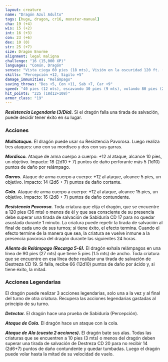```yaml
---
layout: creature
name: "Dragón Azul Adulto"
tags: [huge, dragon, cr16, monster-manual]
cha: 19 (+4)
wis: 15 (+2)
int: 16 (+3)
con: 23 (+6)
dex: 10 (0)
str: 25 (+7)
size: Dragón Enorme
alignment: legal maligna
challenge: "16 (15,000 XP)"
languages: "Común, Dragón"
senses: "Vista ciega 60 pies (18 mts), Visión en la oscuridad 120 ft. (36 mts)"
skills: "Percepción +12, Sigilo +5"
damage_immunities: "Relámpago"
saving_throws: "Des +5, Con +11, Sab +7, Car +9"
speed: "40 pies (12 mts), escavando 30 pies (9 mts), volando 80 pies (24 mts)"
hit_points: "225 (18d12+108)"
armor_class: "19"
---
```


***Resistencia Legendaria (3/Día).*** Si el dragón falla una tirada de salvación, puede decidir tener éxito en su lugar.

### Acciones

***Multiataque.*** El dragón puede usar su Resistencia Pavorosa. Luego realiza tres ataques: uno con su mordisco y dos con sus garras.

***Mordisco.*** Ataque de arma cuerpo a cuerpo: +12 al ataque, alcance 10 pies, un objetivo. Impacto: 18 (2d10 + 7) puntos de daño perforante más 5 (1d10) puntos de daño por relámpago.

***Garras.*** Ataque de arma cuerpo a cuerpo: +12 al ataque, alcance 5 pies, un objetivo. Impacto: 14 (2d6 + 7) puntos de daño cortante.

***Cola.*** Ataque de arma cuerpo a cuerpo: +12 al ataque, alcance 15 pies, un objetivo. Impacto: 16 (2d8 + 7) puntos de daño contundente.

***Resistencia Pavorosa.*** Toda criatura que elija el dragón, que se encuentre a 120 pies (36 mts) o menos de él y que sea consciente de su presencia debe superar una tirada de salvación de Sabiduría CD 17 para no quedar asustada durante 1 minuto. La criatura puede repetir la tirada de salvación al final de cada uno de sus turnos; si tiene éxito, el efecto termina. Cuando el efecto termine de la manera que sea, la criatura se vuelve inmune a la presencia pavorosa del dragón durante las siguientes 24 horas.

***Aliento de Relámpago (Recarga 5-6).*** El dragón exhala relámpagos en una línea de 90 pies (27 mts) que tiene 5 pies (1.5 mts) de ancho. Toda criatura que se encuentre en esa línea debe realizar una tirada de salvación de Destreza CD 19. Si falla, recibe 66 (12d10) puntos de daño por ácido y, si tiene éxito, la mitad.

### Acciones Legendarias

El dragón puede realizar 3 acciones legendarias, solo una a la vez y al final del turno de otra criatura. Recupera las acciones legendarias gastadas al principio de su turno.

***Detectar.*** El dragón hace una prueba de Sabiduría (Percepción).

***Ataque de Cola.*** El dragón hace un ataque con la cola.

***Ataque de Ala (cuesta 2 acciones).*** El dragón bate sus alas. Todas las criaturas que se encuentren a 10 pies (3 mts) o menos del dragón deben superar una tirada de salvación de Destreza CD 20 para no recibir 14 (2d6+7) puntos de daño contundente y quedar tumbadas. Luego el dragón puede volar hasta la mitad de su velocidad de vuelo.
